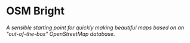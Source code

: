 # OSM Bright

*A sensible starting point for quickly making beautiful maps based on an
"out-of-the-box" OpenStreetMap database.*

